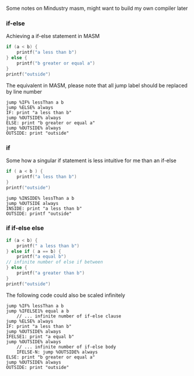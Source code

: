 #

Some notes on Mindustry masm, might want to build my own compiler later

### if-else

Achieving a if-else statement in MASM


```c
if (a < b) {
    printf("a less than b")
} else {
    printf("b greater or equal a")
}
printf("outside")

```

The equivalent in MASM, please note that all jump label should be replaced by line number

```masm
jump %IF% lessThan a b
jump %ELSE% always
IF: print "a less than b"
jump %OUTSIDE% always
ELSE: print "b greater or equal a"
jump %OUTSIDE% always
OUTSIDE: print "outside"
```


### if

Some how a singular if statement is less intuitive for me than an if-else

```c
if ( a < b ) {
    printf("a less than b")
}
printf("outside")
```

```masm
jump %INSIDE% lessThan a b
jump %OUTSIDE always
INSIDE: print "a less than b"
OUTSIDE: printf "outside"
```

### if if-else else

```c
if (a < b) {
    printf(" a less than b")
} else if ( a == b) {
    printf("a equal b")
// infinite number of else if between
} else {
    printf("a greater than b")
}
printf("outside")
```

The following code could also be scaled infinitely

```masm
jump %IF% lessThan a b
jump %IFELSE1% equal a b
    // ... infinite number of if-else clause
jump %ELSE% always
IF: print "a less than b"
jump %OUTSIDE% always
IFELSE1: print "a equal b"
jump %OUTSIDE% always
    // ... infinite number of if-else body
    IFELSE-N: jump %OUTSIDE% always
ELSE: print "b greater or equal a"
jump %OUTSIDE% always
OUTSIDE: print "outside"
```
